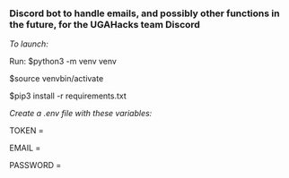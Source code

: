 ### Discord bot to handle emails, and possibly other functions in the future, for the UGAHacks team Discord

*To launch:*

Run:
$python3 -m venv venv

$source venvbin/activate

$pip3 install -r requirements.txt


*Create a .env file with these variables:*

TOKEN =

EMAIL =

PASSWORD =
